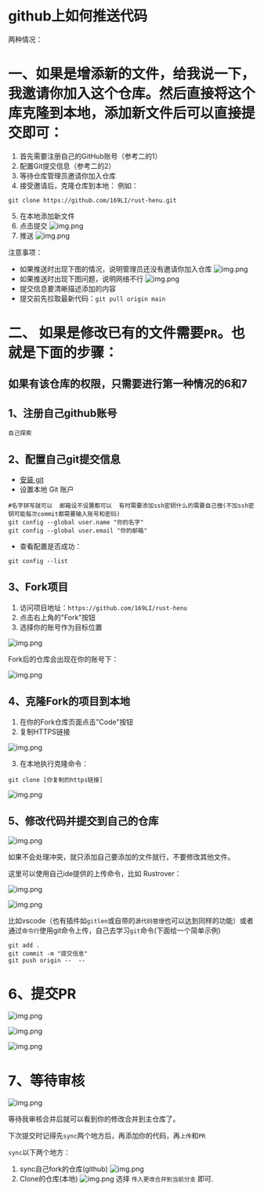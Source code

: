 # github上如何推送代码

两种情况：

# 一、如果是增添新的文件，给我说一下，我邀请你加入这个仓库。然后直接将这个库克隆到本地，添加新文件后可以直接提交即可：


1. 首先需要注册自己的GitHub账号（参考二的1）
2. 配置Git提交信息（参考二的2）
3. 等待仓库管理员邀请你加入仓库
4. 接受邀请后，克隆仓库到本地：
例如：
```git
git clone https://github.com/169LI/rust-henu.git
```
5. 在本地添加新文件
6. 点击提交
![img.png](../imageall/image/提交.png)
7. 推送
![img.png](../imageall/image/推送.png)

注意事项：
- 如果推送时出现下图的情况，说明管理员还没有邀请你加入仓库
![img.png](../imageall/image/权限问题.png)
- 如果推送时出现下图问题，说明网络不行
![img.png](../imageall/image/网络问题.png)
- 提交信息要清晰描述添加的内容
- 提交前先拉取最新代码：`git pull origin main`


# 二、 如果是**修改已有的文件**需要`PR`。也就是下面的步骤：
## 如果有该仓库的权限，只需要进行第一种情况的6和7
## 1、注册自己github账号
    自己探索
## 2、配置自己git提交信息

- [安装 git](https://blog.csdn.net/mukes/article/details/115693833)
- 设置本地 Git 账户
```git
#名字拼写就可以  邮箱设不设置都可以  有时需要添加ssh密钥什么的需要自己搜(不加ssh密钥可能每次commit都需要输入账号和密码)
git config --global user.name "你的名字" 
git config --global user.email "你的邮箱"
```
- 查看配置是否成功：
```git
git config --list
```

## 3、Fork项目
1. 访问项目地址：`https://github.com/169LI/rust-henu`
2. 点击右上角的"Fork"按钮
3. 选择你的账号作为目标位置

![img.png](../imageall/image/fork.png)

Fork后的仓库会出现在你的账号下：

![img.png](../imageall/image/fork到自己的仓库下.png)

## 4、克隆Fork的项目到本地

1. 在你的Fork仓库页面点击"Code"按钮
2. 复制HTTPS链接

![img.png](../imageall/image/Clone_http.png)

3. 在本地执行克隆命令：
```git
git clone [你复制的https链接]
```

![img.png](../imageall/image/clone演示.png)

## 5、修改代码并提交到自己的仓库

![img.png](../imageall/image/修改代码.png)

如果不会处理冲突，就只添加自己要添加的文件就行，不要修改其他文件。 

这里可以使用自己ide提供的上传命令，比如 Rustrover：

![img.png](../imageall/image/Rustrover演示.png)

![img.png](../imageall/image/推送成功.png)

比如vscode（也有插件如`gitlen`或自带的`源代码管理`也可以达到同样的功能）或者 通过`命令行`使用git命令上传，自己去学习`git`命令(下面给一个简单示例)
```git
git add .
git commit -m "提交信息"
git push origin --  --
```
# 6、提交PR
![img.png](../imageall/image/PR演示.png)

![img.png](../imageall/image/PR2.png)

![img.png](../imageall/image/PR3.png)

# 7、等待审核

![img.png](../imageall/image/PR4.png)

等待我审核合并后就可以看到你的修改合并到主仓库了。

下次提交时记得先`sync`两个地方后，再添加你的代码，再`上传`和`PR`

`sync`以下两个地方：

1. sync自己fork的仓库(github)
![img.png](../imageall/image/sync.png)
2. Clone的仓库(本地)
![img.png](../imageall/image/Sync2.png)
选择 `传入更改合并到当前分支` 即可.









